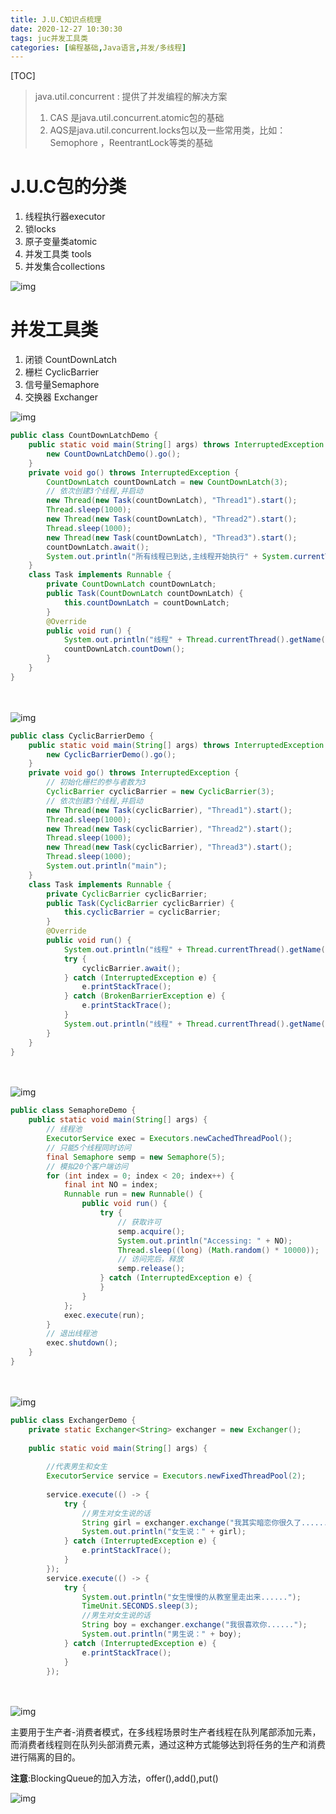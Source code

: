 ```yaml
---
title: J.U.C知识点梳理
date: 2020-12-27 10:30:30
tags: juc并发工具类
categories: [编程基础,Java语言,并发/多线程]
---
```


[TOC]

<!--more-->

> java.util.concurrent : 提供了并发编程的解决方案
>
> 1. CAS 是java.util.concurrent.atomic包的基础
> 2. AQS是java.util.concurrent.locks包以及一些常用类，比如：Semophore ，ReentrantLock等类的基础

# J.U.C包的分类

1. 线程执行器executor
2. 锁locks
3. 原子变量类atomic
4. 并发工具类 tools
5. 并发集合collections



![img](/images/2020122706.png) 

# 并发工具类

1. 闭锁 CountDownLatch
2. 栅栏 CyclicBarrier
3. 信号量Semaphore
4. 交换器 Exchanger

 

![img](/images/2020122707.png)



```java
public class CountDownLatchDemo {
    public static void main(String[] args) throws InterruptedException {
        new CountDownLatchDemo().go();
    }
    private void go() throws InterruptedException {
        CountDownLatch countDownLatch = new CountDownLatch(3);
        // 依次创建3个线程,并启动
        new Thread(new Task(countDownLatch), "Thread1").start();
        Thread.sleep(1000);
        new Thread(new Task(countDownLatch), "Thread2").start();
        Thread.sleep(1000);
        new Thread(new Task(countDownLatch), "Thread3").start();
        countDownLatch.await();
        System.out.println("所有线程已到达,主线程开始执行" + System.currentTimeMillis());
    }
    class Task implements Runnable {
        private CountDownLatch countDownLatch;
        public Task(CountDownLatch countDownLatch) {
            this.countDownLatch = countDownLatch;
        }
        @Override
        public void run() {
            System.out.println("线程" + Thread.currentThread().getName() + "已经到达" + System.currentTimeMillis());
            countDownLatch.countDown();
        }
    }
}
```

　　

![img](/images/2020122708.png)

```java
public class CyclicBarrierDemo {
    public static void main(String[] args) throws InterruptedException {
        new CyclicBarrierDemo().go();
    }
    private void go() throws InterruptedException {
        // 初始化栅栏的参与者数为3
        CyclicBarrier cyclicBarrier = new CyclicBarrier(3);
        // 依次创建3个线程,并启动
        new Thread(new Task(cyclicBarrier), "Thread1").start();
        Thread.sleep(1000);
        new Thread(new Task(cyclicBarrier), "Thread2").start();
        Thread.sleep(1000);
        new Thread(new Task(cyclicBarrier), "Thread3").start();
        Thread.sleep(1000);
        System.out.println("main");
    }
    class Task implements Runnable {
        private CyclicBarrier cyclicBarrier;
        public Task(CyclicBarrier cyclicBarrier) {
            this.cyclicBarrier = cyclicBarrier;
        }
        @Override
        public void run() {
            System.out.println("线程" + Thread.currentThread().getName() + "已经到达" + System.currentTimeMillis());
            try {
                cyclicBarrier.await();
            } catch (InterruptedException e) {
                e.printStackTrace();
            } catch (BrokenBarrierException e) {
                e.printStackTrace();
            }
            System.out.println("线程" + Thread.currentThread().getName() + "开始处理" + System.currentTimeMillis());
        }
    }
}
```

　　

![img](/images/2020122709.png)

 

```java
public class SemaphoreDemo {
    public static void main(String[] args) {
        // 线程池
        ExecutorService exec = Executors.newCachedThreadPool();
        // 只能5个线程同时访问
        final Semaphore semp = new Semaphore(5);
        // 模拟20个客户端访问
        for (int index = 0; index < 20; index++) {
            final int NO = index;
            Runnable run = new Runnable() {
                public void run() {
                    try {
                        // 获取许可
                        semp.acquire();
                        System.out.println("Accessing: " + NO);
                        Thread.sleep((long) (Math.random() * 10000));
                        // 访问完后，释放
                        semp.release();
                    } catch (InterruptedException e) {
                    }
                }
            };
            exec.execute(run);
        }
        // 退出线程池
        exec.shutdown();
    }
}
```

　　

![img](/images/2020122710.png) 

```java
public class ExchangerDemo {
    private static Exchanger<String> exchanger = new Exchanger();
 
    public static void main(String[] args) {
 
        //代表男生和女生
        ExecutorService service = Executors.newFixedThreadPool(2);
 
        service.execute(() -> {
            try {
                //男生对女生说的话
                String girl = exchanger.exchange("我其实暗恋你很久了......");
                System.out.println("女生说：" + girl);
            } catch (InterruptedException e) {
                e.printStackTrace();
            }
        });
        service.execute(() -> {
            try {
                System.out.println("女生慢慢的从教室里走出来......");
                TimeUnit.SECONDS.sleep(3);
                //男生对女生说的话
                String boy = exchanger.exchange("我很喜欢你......");
                System.out.println("男生说：" + boy);
            } catch (InterruptedException e) {
                e.printStackTrace();
            }
        });
```

　　

![img](/images/2020122711.png) 

主要用于生产者-消费者模式，在多线程场景时生产者线程在队列尾部添加元素，而消费者线程则在队列头部消费元素，通过这种方式能够达到将任务的生产和消费进行隔离的目的。

**注意**:BlockingQueue的加入方法，offer(),add(),put() 

![img](/images/2020122712.png)